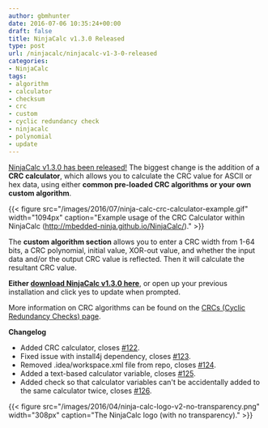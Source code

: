 ```yaml
---
author: gbmhunter
date: 2016-07-06 10:35:24+00:00
draft: false
title: NinjaCalc v1.3.0 Released
type: post
url: /ninjacalc/ninjacalc-v1-3-0-released
categories:
- NinjaCalc
tags:
- algorithm
- calculator
- checksum
- crc
- custom
- cyclic redundancy check
- ninjacalc
- polynomial
- update
---
```


[NinjaCalc v1.3.0 has been released!](http://mbedded-ninja.github.io/NinjaCalc/) The biggest change is the addition of a **CRC calculator**, which allows you to calculate the CRC value for ASCII or hex data, using either **common pre-loaded CRC algorithms or your own custom algorithm**.

{{< figure src="/images/2016/07/ninja-calc-crc-calculator-example.gif" width="1094px" caption="Example usage of the CRC Calculator within NinjaCalc (http://mbedded-ninja.github.io/NinjaCalc/)."  >}}

The **custom algorithm section** allows you to enter a CRC width from 1-64 bits, a CRC polynomial, initial value, XOR-out value, and whether the input data and/or the output CRC value is reflected. Then it will calculate the resultant CRC value.

**Either [download NinjaCalc v1.3.0 here](http://mbedded-ninja.github.io/NinjaCalc/)**, or open up your previous installation and click yes to update when prompted.

More information on CRC algorithms can be found on the [CRCs (Cyclic Redundancy Checks) page](/programming/general/crcs-cyclic-redundancy-checks).

**Changelog**

* Added CRC calculator, closes [#122](https://github.com/mbedded-ninja/NinjaCalc/issues/122).
* Fixed issue with install4j dependency, closes [#123](https://github.com/mbedded-ninja/NinjaCalc/issues/123).
* Removed .idea/workspace.xml file from repo, closes [#124](https://github.com/mbedded-ninja/NinjaCalc/issues/124).
* Added a text-based calculator variable, closes [#125](https://github.com/mbedded-ninja/NinjaCalc/issues/125).
* Added check so that calculator variables can't be accidentally added to the same calculator twice, closes [#126](https://github.com/mbedded-ninja/NinjaCalc/issues/126).

{{< figure src="/images/2016/04/ninja-calc-logo-v2-no-transparency.png" width="308px" caption="The NinjaCalc logo (with no transparency)."  >}}
